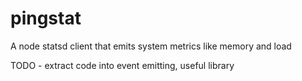 pingstat
========

A node statsd client that emits system metrics like memory and load

TODO - extract code into event emitting, useful library